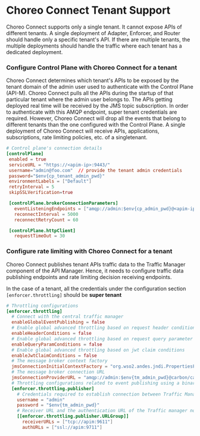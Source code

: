 # Choreo Connect Tenant Support

Choreo Connect supports only a single tenant. It cannot expose APIs of different tenants. A single deployment of Adapter, Enforcer, and Router should handle only a specific tenant's API. If there are multiple tenants, the multiple deployments should handle the traffic where each tenant has a dedicated deployment.

### Configure Control Plane with Choreo Connect for a tenant

Choreo Connect determines which tenant's APIs to be exposed by the tenant domain of the admin user used to authenticate with the Control Plane (API-M). Choreo Connect pulls all the APIs during the startup of that particular tenant where the admin user belongs to. The APIs getting deployed real time will be received by the JMS topic subscription. In order to authenticate with this AMQP endpoint, super tenant credentials are required. However, Choreo Connect will drop all the events that belong to different tenants than the one configured 
with the Control Plane. A single deployment of Choreo Connect will receive APIs, applications, subscriptions, rate limiting policies, etc. of a singletenant.

 ``` toml
 # Control plane's connection details
 [controlPlane]
  enabled = true
  serviceURL = "https://<apim-ip>:9443/"
  username="admin@foo.com"  // provide the tenant admin credentials
  password="$env{cp_tenant_admin_pwd}"
  environmentLabels = ["Default"]
  retryInterval = 5
  skipSSLVerification=true

  [controlPlane.brokerConnectionParameters]
    eventListeningEndpoints = ["amqp://admin:$env{cp_admin_pwd}@<apim-ip>:5672?retries='10'&connectdelay='30'"] // provide super tenant 
    reconnectInterval = 5000
    reconnectRetryCount = 60

  [controlPlane.httpClient] 
    requestTimeOut = 30
 ``` 

### Configure rate limiting with Choreo Connect for a tenant

Choreo Connect publishes tenant APIs traffic data to the Traffic Manager component of the API Manager. Hence, it needs to configure traffic data publishing endpoints and rate limiting decision receiving endpoints.

In the case of a tenant, all the credentials under the configuration section `[enforcer.throttling]` should be **super tenant**

```toml
# Throttling configurations
[enforcer.throttling]
  # Connect with the central traffic manager
  enableGlobalEventPublishing = false
  # Enable global advanced throttling based on request header conditions
  enableHeaderConditions = false
  # Enable global advanced throttling based on request query parameter conditions
  enableQueryParamConditions = false
  # Enable global advanced throttling based on jwt claim conditions
  enableJwtClaimConditions = false
  # The message broker context factory
  jmsConnectionInitialContextFactory = "org.wso2.andes.jndi.PropertiesFileInitialContextFactory"
  # The message broker connection URL
  jmsConnectionProviderURL = "amqp://admin:$env{tm_admin_pwd}@carbon/carbon?brokerlist='tcp://apim:5672'"
  # Throttling configurations related to event publishing using a binary connection
  [enforcer.throttling.publisher]
    # Credentials required to establish connection between Traffic Manager
    username = "admin"
    password = "$env{tm_admin_pwd}"
    # Receiver URL and the authentication URL of the Traffic manager node/nodes
    [[enforcer.throttling.publisher.URLGroup]]
      receiverURLs = ["tcp://apim:9611"]
      authURLs = ["ssl://apim:9711"]
```
